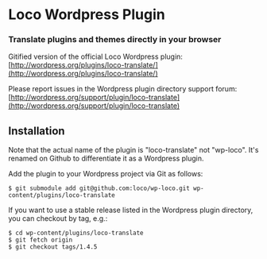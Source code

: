 # Loco Wordpress Plugin

### Translate plugins and themes directly in your browser

Gitified version of the official Loco Wordpress plugin:  
[http://wordpress.org/plugins/loco-translate/](http://wordpress.org/plugins/loco-translate/)

Please report issues in the Wordpress plugin directory support forum:  
[http://wordpress.org/support/plugin/loco-translate](http://wordpress.org/support/plugin/loco-translate)

## Installation

Note that the actual name of the plugin is "loco-translate" not "wp-loco". It's renamed on Github to differentiate it as a Wordpress plugin. 

Add the plugin to your Wordpress project via Git as follows:

    $ git submodule add git@github.com:loco/wp-loco.git wp-content/plugins/loco-translate
    
If you want to use a stable release listed in the Wordpress plugin directory, you can checkout by tag, e.g.:

    $ cd wp-content/plugins/loco-translate 
    $ git fetch origin
    $ git checkout tags/1.4.5
